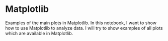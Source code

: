 # Matplotlib
Examples of the main plots in Matplotlib.
In this notebook, I want to show how to use Matplotlib to analyze data. I will try to show examples of all plots which are available in Matplotlib.
